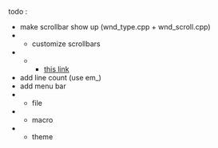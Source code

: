 todo :
- make scrollbar show up (wnd_type.cpp + wnd_scroll.cpp)
- - customize scrollbars
- - - [this link](https://learn.microsoft.com/en-us/windows/win32/controls/edit-controls-text-operations#scrolling-text-in-an-edit-control)
- add line count (use em_)
- add menu bar
- - file
- - macro
- - theme